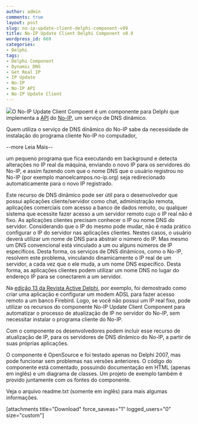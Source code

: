 ```yaml
---
author: admin
comments: true
layout: post
slug: no-ip-update-client-delphi-component-v09
title: No-IP Update Client Delphi Component v0.9
wordpress_id: 669
categories:
- Delphi
tags:
- Delphi Component
- Dynamic DNS
- Get Real IP
- IP Update
- No-IP
- No-IP API
- No-IP Update Client
---
```


[![](http://manoelcampos.com/wp-content/uploads/no-ip.png)](http://manoelcampos.com/wp-content/uploads/no-ip.png)O No-IP Update Client Compoent é um componente para Delphi que implementa  a [API](http://www.no-ip.com/integrate/) do [No-IP](http://www.noip.com), um serviço de DNS  dinâmico.

Quem utiliza o serviço de DNS dinâmico do No-IP sabe da necessidade de instalação  do programa cliente No-IP no computador, 


--more Leia Mais--


um pequeno programa que fica executando em background  e detecta alterações no IP real da máquina, enviando o novo IP para os servidores  do No-IP, e assim fazendo com que o nome DNS que o usuário registrou no No-IP  (por exemplo manoelcampos.no-ip.org) seja redirecionado automaticamente  para o novo IP registrado.

Este recurso de DNS dinâmico pode ser útil para o desenvolvedor que possui  aplicações cliente/servidor como chat, administração remota, aplicações comerciais  com acesso a banco de dados remoto, ou qualquer sistema que ecessite fazer acesso  a um servidor remoto cujo o IP real não é fixo. As aplicações clientes precisam conhecer o IP ou nome DNS do servidor. Considerando que o IP do mesmo pode mudar, não é nada prático configurar o IP do servidor nas aplicações clientes. Nestes casos, o usuário deverá utilizar um nome de DNS para abstrair o número do IP.
Mas mesmo um DNS convencional está vinculado a um ou alguns números de IP específicos. Desta forma, os serviços de DNS dinâmicos, como o No-IP, resolvem este problema, vinculando dinamicamente o IP real de um servidor, a cada vez que o ele muda, a um nome DNS específico. Desta forma, as aplicações clientes podem utilizar um nome DNS
no lugar do endereço IP para se conectarem a um servidor.

Na [edição 13 da Revista Active Delphi](http://www.activedelphi.com.br/mostra_edicao.php?ed=13), por exemplo, foi demostrado como criar uma aplicação e configurar um modem ADSL para fazer acesso remoto a um banco Firebird. Logo, se você não possui um IP real fixo, pode utilizar os recursos do componente No-IP Update Client Component para automatizar o processo de atualização de IP no servidor do No-IP, sem necessitar instalar o programa cliente do No-IP.

Com o componente os desenvolvedores podem incluir esse recurso de atualização de IP, para os servidores de DNS dinâmico do No-IP, a partir de suas próprias aplicações.

O componente é OpenSource e foi testado apenas no Delphi 2007, mas pode funcionar sem problemas nas versões anteriores. O código do componente está comentado, possuindo documentação em HTML (apenas em inglês) e um diagrama de classes. Um projeto de exemplo também é provido juntamente com os fontes do componente.

Veja o arquivo readme.txt (somente em inglês) para mais algumas informações.

[attachments title="Download" force_saveas="1" logged_users="0" size="custom"]
